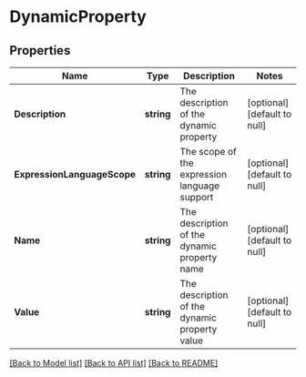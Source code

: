 # DynamicProperty

## Properties
Name | Type | Description | Notes
------------ | ------------- | ------------- | -------------
**Description** | **string** | The description of the dynamic property | [optional] [default to null]
**ExpressionLanguageScope** | **string** | The scope of the expression language support | [optional] [default to null]
**Name** | **string** | The description of the dynamic property name | [optional] [default to null]
**Value** | **string** | The description of the dynamic property value | [optional] [default to null]

[[Back to Model list]](../README.md#documentation-for-models) [[Back to API list]](../README.md#documentation-for-api-endpoints) [[Back to README]](../README.md)


